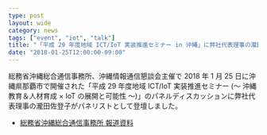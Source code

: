 ```yaml
---
type: post
layout: wide
category: news
tags: ["event", "iot", "talk"]
title: "「平成 29 年度地域 ICT/IoT 実装推進セミナー in 沖縄」に弊社代表理事の瀧田が登壇しました"
date: "2018-01-25T12:00:00-09:00"
---
```

総務省沖縄総合通信事務所、沖縄情報通信懇談会主催で 2018 年 1 月 25 日に沖縄県那覇市で開催された「平成 29 年度地域 ICT/IoT 実装推進セミナー (～ 沖縄教育＆人材育成 × IoT の展開と可能性 ～)」のパネルディスカッションに弊社代表理事の瀧田佐登子がパネリストとして登壇しました。

* [総務省沖縄総合通信事務所 報道資料](https://www.soumu.go.jp/soutsu/okinawa/hodo/2018/18_01_04-001.html)
